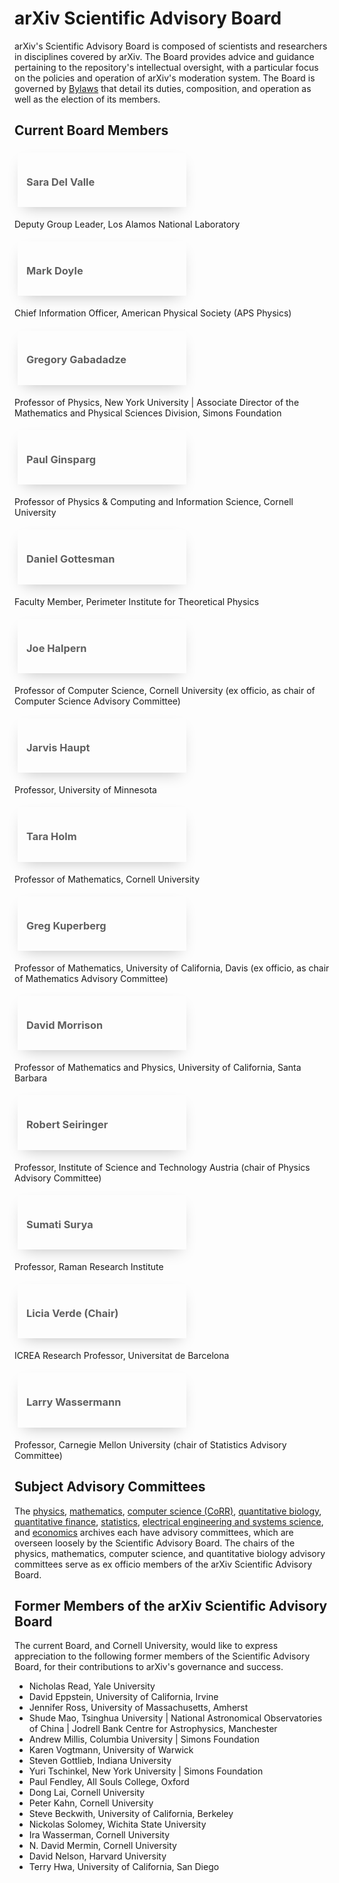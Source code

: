 arXiv Scientific Advisory Board
===============================

<style>
blockquote {
  border-left:0;
  margin:0;
  padding:0;
}
blockquote ul {
  list-style: none;
  margin: 0;
  padding: 0;
  display: flex;
  flex-direction: row;
  flex-wrap: wrap;
  justify-content: space-between;
}
blockquote ul li {
  width: 100%;
  padding:1em;
  margin:1%;
  box-shadow: 0 10px 25px -10px rgba(0,0,0,0.25);
}
blockquote ul li img {
  height:40px;
  display:block;
  margin:1em auto 0 auto;
}
@media (min-width: 576px) {
  blockquote ul li {
    width: 48%;
  }
}
@media (min-width: 986px) {
  blockquote ul li {
    width: 23%;
  }
}
</style>

arXiv's Scientific Advisory Board is composed of scientists and researchers in disciplines covered by arXiv. The Board provides advice and guidance pertaining to the repository's intellectual oversight, with a particular focus on the policies and operation of arXiv's moderation system. The Board is governed by [Bylaws](/about/sab_bylaws) that detail its duties, composition, and operation as well as the election of its members.

## Current Board Members

> -   ### Sara Del Valle
Deputy Group Leader, Los Alamos National Laboratory
> -   ### Mark Doyle
Chief Information Officer, American Physical Society (APS Physics)
> -   ### Gregory Gabadadze
Professor of Physics, New York University \|
    Associate Director of the Mathematics and Physical Sciences
    Division, Simons Foundation
> -   ### Paul Ginsparg
Professor of Physics & Computing and Information
    Science, Cornell University
> -   ### Daniel Gottesman
Faculty Member, Perimeter Institute for
    Theoretical Physics
> -   ### Joe Halpern
Professor of Computer Science, Cornell University (ex
    officio, as chair of Computer Science Advisory Committee)
> -   ### Jarvis Haupt
Professor, University of Minnesota
> -   ### Tara Holm
Professor of Mathematics, Cornell University
> -   ### Greg Kuperberg
Professor of Mathematics, University of California,
    Davis (ex officio, as chair of Mathematics Advisory Committee)
> -   ### David Morrison
Professor of Mathematics and Physics,
    University of California, Santa Barbara
> -   ### Robert Seiringer 
Professor, Institute of Science and Technology Austria (chair of Physics Advisory Committee)
> -   ### Sumati Surya
Professor, Raman Research Institute
> -   ### Licia Verde (**Chair**)
ICREA Research Professor, Universitat de Barcelona
> -   ### Larry Wassermann
Professor, Carnegie Mellon University (chair of Statistics Advisory Committee)

<span id="advisory_committees"></span>

## Subject Advisory Committees

The [physics](/help/physics/#AdvisoryCommittee),
[mathematics](/help/math/#AdvisoryCommittee), 
[computer science (CoRR)](/corr),
[quantitative biology](/help/q-bio#AdvisoryCommittee), 
[quantitative finance](/help/q-fin#AdvisoryCommittee),
[statistics](/help/statistics/#AdvisoryCommittee), 
[electrical engineering and systems science](/help/eess/#AdvisoryCommittee),
 and [economics](/help/econ/#AdvisoryCommittee) archives each have
advisory committees, which are overseen loosely by the Scientific
Advisory Board. The chairs of the physics, mathematics, computer
science, and quantitative biology advisory committees serve as ex
officio members of the arXiv Scientific Advisory Board.

## Former Members of the arXiv Scientific Advisory Board

The current Board, and Cornell University, would like to express
appreciation to the following former members of the Scientific Advisory
Board, for their contributions to arXiv's governance and success.

-   Nicholas Read, Yale University 
-   David Eppstein, University of California, Irvine
-   Jennifer Ross, University of Massachusetts, Amherst
-   Shude Mao, Tsinghua University \| National Astronomical
    Observatories of China \| Jodrell Bank Centre for Astrophysics,
    Manchester
-   Andrew Millis, Columbia University \| Simons Foundation
-   Karen Vogtmann, University of Warwick
-   Steven Gottlieb, Indiana University
-   Yuri Tschinkel, New York University \| Simons Foundation
-   Paul Fendley, All Souls College, Oxford
-   Dong Lai, Cornell University
-   Peter Kahn, Cornell University
-   Steve Beckwith, University of California, Berkeley
-   Nickolas Solomey, Wichita State University
-   Ira Wasserman, Cornell University
-   N. David Mermin, Cornell University
-   David Nelson, Harvard University
-   Terry Hwa, University of California, San Diego
